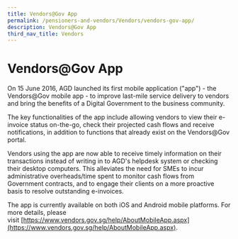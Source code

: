 ```yaml
---
title: Vendors@Gov App
permalink: /pensioners-and-vendors/Vendors/vendors-gov-app/
description: Vendors@Gov App
third_nav_title: Vendors
---
```

Vendors@Gov App
===============

On 15 June 2016, AGD launched its first mobile application ("app") - the Vendors@Gov mobile app - to improve last-mile service delivery to vendors and bring the benefits of a Digital Government to the business community.

The key functionalities of the app include allowing vendors to view their e-invoice status on-the-go, check their projected cash flows and receive notifications, in addition to functions that already exist on the Vendors@Gov portal.

Vendors using the app are now able to receive timely information on their transactions instead of writing in to AGD's helpdesk system or checking their desktop computers. This alleviates the need for SMEs to incur administrative overheads/time spent to monitor cash flows from Government contracts, and to engage their clients on a more proactive basis to resolve outstanding e-invoices.

The app is currently available on both iOS and Android mobile platforms. For more details, please visit [https://www.vendors.gov.sg/help/AboutMobileApp.aspx](https://www.vendors.gov.sg/help/AboutMobileApp.aspx).